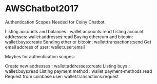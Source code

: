 # AWSChatbot2017

Authentication Scopes Needed for Coiny Chatbot:

Listing accounts and balances : wallet:accounts:read
Listing account addresses: wallet:addresses:read
Buying ethereum and bitcoin: wallet:buys:create
Sending ether or bitcoin: wallet:transactions:send
Get email address of user: wallet:user:email

Maybes for authentication scopes:

Create new addresses : wallet:addresses:create
Listing buys : wallet:buys:read
Listing payment method : wallet:payment-methods:read
Request from coinbase user: wallet:transactions:request
